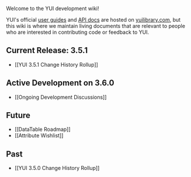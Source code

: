 Welcome to the YUI development wiki!

YUI's official [user guides](http://yuilibrary.com/yui/docs/guides/) and [API docs](http://yuilibrary.com/yui/docs/api/) are hosted on [yuilibrary.com](http://yuilibrary.com/), but this wiki is where we maintain living documents that are relevant to people who are interested in contributing code or feedback to YUI.

## Current Release: 3.5.1

* [[YUI 3.5.1 Change History Rollup]]

## Active Development on 3.6.0

* [[Ongoing Development Discussions]]

## Future

* [[DataTable Roadmap]]
* [[Attribute Wishlist]]

## Past

* [[YUI 3.5.0 Change History Rollup]]